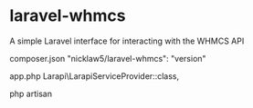 # laravel-whmcs
A simple Laravel interface for interacting with the WHMCS API


composer.json
"nicklaw5/laravel-whmcs": "version"

app.php
Larapi\LarapiServiceProvider::class,

php artisan 

